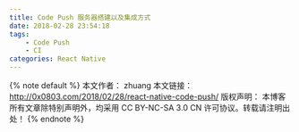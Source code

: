 ```yaml
---
title: Code Push 服务器搭建以及集成方式
date: 2018-02-28 23:54:18
tags: 
    - Code Push 
    - CI
categories: React Native
---
```




<!-- more -->

{% note default %} 
本文作者： zhuang
本文链接： http://0x0803.com/2018/02/28/react-native-code-push/
版权声明： 本博客所有文章除特别声明外，均采用 CC BY-NC-SA 3.0 CN 许可协议。转载请注明出处！
{% endnote %}